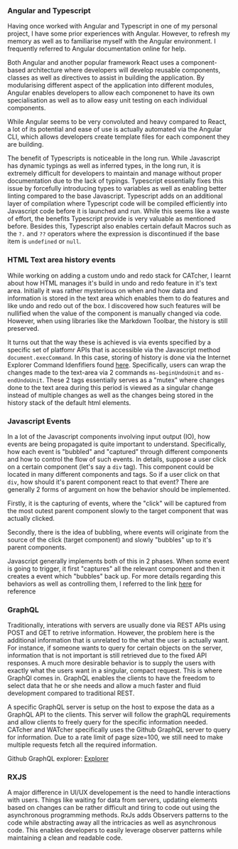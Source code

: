### Angular and Typescript

Having once worked with Angular and Typescript in one of my personal project, I have some prior experiences with Angular. However, to refresh my memory as well as to familiarise myself with the Angular environment. I frequently referred to Angular documentation online for help.

Both Angular and another popular framework React uses a component-based architecture where developers will develop reusable components, classes as well as directives to assist in building the application. By modularising different aspect of the application into different modules, Angular enables developers to allow each componenet to have its own specialisation as well as to allow easy unit testing on each individual components.

While Angular seems to be very convoluted and heavy compared to React, a lot of its potential and ease of use is actually automated via the Angular CLI, which allows developers create template files for each component they are building.

The benefit of Typescripts is noticeable in the long run. While Javascript has dynamic typings as well as inferred types, in the long run, it is extremely difficult for developers to maintain and manage without proper documentation due to the lack of typings. Typescript essentially fixes this issue by forcefully introducing types to variables as well as enabling better linting compared to the base Javascript. Typescript adds on an additional layer of compilation where Typescript code will be compiled efficiently into Javascript code before it is launched and run. While this seems like a waste of effort, the benefits Typescript provide is very valuable as mentioned before. Besides this, Typescript also enables certain default Macros such as the `?.` and `??` operators where the expression is discontinued if the base item is `undefined` or `null`.

### HTML Text area history events

While working on adding a custom undo and redo stack for CATcher, I learnt about how HTML manages it's build in undo and redo feature in it's text area. Initially it was rather mysterious on when and how data and information is stored in the text area which enables them to do features and like undo and redo out of the box. I discovered how such features will be nullified when the value of the component is manually changed via code. However, when using libraries like the Markdown Toolbar, the history is still preserved.

It turns out that the way these is achieved is via events specified by a specific set of platfomr APIs that is accessible via the Javascript method `document.execCommand`. In this case, storing of history is done via the Internet Explorer Command Idenfifiers found [here](<https://learn.microsoft.com/en-us/previous-versions/windows/internet-explorer/ie-developer/platform-apis/hh801229(v=vs.85)?redirectedfrom=MSDN#EndUndoUnit>). Specifically, users can wrap the changes made to the text-area via 2 commands `ms-beginUndoUnit` and `ms-endUndoUnit`. These 2 tags essentially serves as a "mutex" where changes done to the text area during this period is viewed as a singular change instead of multiple changes as well as the changes being stored in the history stack of the default html elements.

### Javascript Events

In a lot of the Javascript components involving input output (IO), how events are being propagated is quite important to understand. Specifically, how each event is "bubbled" and "captured" through different components and how to control the flow of such events. In details, suppose a user click on a certain component (let's say a `div` tag). This component could be located in many different components and tags. So if a user click on that `div`, how should it's parent component react to that event?
There are generally 2 forms of argument on how the behavior should be implemented.

Firstly, it is the capturing of events, where the "click" will be captured from the most outest parent component slowly to the target component that was actually clicked.

Secondly, there is the idea of bubbling, where events will originate from the source of the click (target component) and slowly "bubbles" up to it's parent components.

Javascript generally implements both of this in 2 phases. When some event is going to trigger, it first "captures" all the relevant component and then it creates a event which "bubbles" back up. For more details regarding this behaviors as well as controlling them, I referred to the link [here](https://javascript.info/bubbling-and-capturing) for reference

### GraphQL

Traditionally, interations with servers are usually done via REST APIs using POST and GET to retrive information. However, the problem here is the additional information that is unrelated to the what the user is actually want. For instance, if someone wants to query for certain objects on the server, information that is not important is still retrieved due to the fixed API responses.
A much more desirable behavior is to supply the users with exactly what the users want in a singular, compact request. This is where GraphQl comes in. GraphQL enables the clients to have the freedom to select data that he or she needs and allow a much faster and fluid development compared to traditional REST.

A specific GraphQL server is setup on the host to expose the data as a GraphQL API to the clients. This server will follow the graphQL requirements and allow clients to freely query for the specific information needed. CATcher and WATcher specifically uses the Github GraphQL server to query for information. Due to a rate limit of page size=100, we still need to make multiple requests fetch all the required information.

Github GraphQL explorer: [Explorer](https://docs.github.com/en/graphql/overview/explorer)

### RXJS

A major difference in UI/UX developement is the need to handle interactions with users. Things like waiting for data from servers, updating elements based on changes can be rather difficult and tiring to code out using the asynchronous programming methods. RxJs adds Observers patterns to the code while abstracting away all the intricacies as well as asynchronous code. This enables developers to easily leverage observer patterns while maintaining a clean and readable code.
